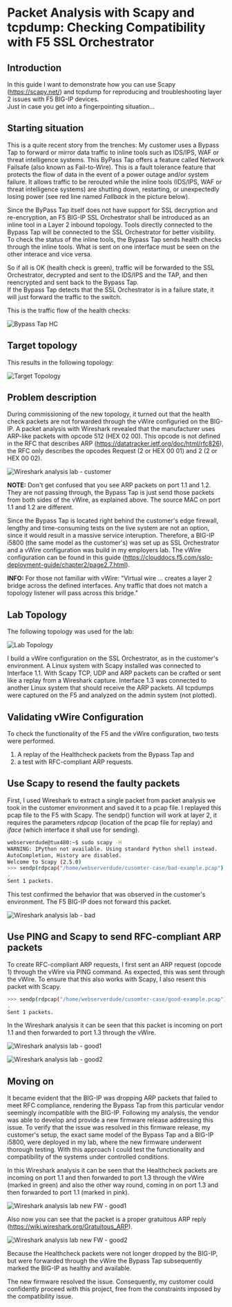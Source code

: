 # Packet Analysis with Scapy and tcpdump: Checking Compatibility with F5 SSL Orchestrator

## Introduction

In this guide I want to demonstrate how you can use Scapy (https://scapy.net/) and tcpdump for reproducing and troubleshooting layer 2 issues with F5 BIG-IP devices.</br>
Just in case you get into a fingerpointing situation...

## Starting situation

This is a quite recent story from the trenches: My customer uses a Bypass Tap to forward or mirror data traffic to inline tools such as IDS/IPS, WAF or threat intelligence systems. This ByPass Tap offers a feature called Network Failsafe (also known as Fail-to-Wire). This is a fault tolerance feature that protects the flow of data in the event of a power outage and/or system failure. It allows traffic to be rerouted while the inline tools (IDS/IPS, WAF or threat intelligence systems) are shutting down, restarting, or unexpectedly losing power (see red line named _Fallback_ in the picture below).

Since the ByPass Tap itself does not have support for SSL decryption and re-encryption, an F5 BIG-IP SSL Orchestrator shall be introduced as an inline tool in a Layer 2 inbound topology. Tools directly connected to the Bypass Tap will be connected to the SSL Orchestrator for better visibility.</br>
To check the status of the inline tools, the Bypass Tap sends health checks through the inline tools. What is sent on one interface must be seen on the other interace and vice versa.

So if all is OK (health check is green), traffic will be forwarded to the SSL Orchestrator, decrypted and sent to the IDS/IPS and the TAP, and then reencrypted and sent back to the Bypass Tap.</br>
If the Bypass Tap detects that the SSL Orchestrator is in a failure state, it will just forward the traffic to the switch.

This is the traffic flow of the health checks:

![Bypass Tap HC](/assets/bypass-tap-hc.png)

## Target topology

This results in the following topology:

![Target Topology](/assets/target-topology.png)

## Problem description

During commissioning of the new topology, it turned out that the health check packets are not forwarded through the vWire configuried on the BIG-IP.
A packet analysis with Wireshark revealed that the manufacturer uses ARP-like packets with opcode 512 (HEX 02 00). This opcode is not defined in the RFC that describes ARP (https://datatracker.ietf.org/doc/html/rfc826), the RFC only describes the opcodes Request (2 or HEX 00 01) and 2 (2 or HEX 00 02).

![Wireshark analysis lab - customer](/assets/wireshark-customer-env.png)

__NOTE:__ Don't get confused that you see ARP packets on port 1.1 and 1.2. They are not passing through, the Bypass Tap is just send those packets from both sides of the vWire, as explained above. The source MAC on port 1.1 and 1.2 are different.

Since the Bypass Tap is located right behind the customer's edge firewall, lengthy and time-consuming tests on the live system are not an option, since it would result in a massive service interuption. 
Therefore, a BIG-IP i5800 (the same model as the customer's) was set up as SSL Orchestrator and a vWire configuration was build in my employers lab. The vWire configuration can be found in this guide (https://clouddocs.f5.com/sslo-deployment-guide/chapter2/page2.7.html).

__INFO:__ For those not familiar with vWire: "Virtual wire … creates a layer 2 bridge across the defined interfaces. Any traffic that does not match a topology listener will pass across this bridge."

## Lab Topology

The following topology was used for the lab:

![Lab Topology](/assets/lab-topology.png)

I build a vWire configuration on the SSL Orchestrator, as in the customer's environment. A Linux system with Scapy installed was connected to Interface 1.1. With Scapy TCP, UDP and ARP packets can be crafted or sent like a replay from a Wireshark capture.
Interface 1.3 was connected to another Linux system that should receive the ARP packets.
All tcpdumps were captured on the F5 and analyzed on the admin system (not plotted).

## Validating vWire Configuration

To check the functionality of the F5 and the vWire configuration, two tests were performed. 

1. A replay of the Healthcheck packets from the Bypass Tap and 
2. a test with RFC-compliant ARP requests.

## Use Scapy to resend the faulty packets

First, I used Wireshark to extract a single packet from packet analysis we took in the customer environment and saved it to a pcap file. I replayed this pcap file to the F5 with Scapy.
The sendp() function will work at layer 2, it requires the parameters _rdpcap_ (location of the pcap file for replay) and _iface_ (which interface it shall use for sending). 

```bash
webserverdude@tux480:~$ sudo scapy -H
WARNING: IPython not available. Using standard Python shell instead.
AutoCompletion, History are disabled.
Welcome to Scapy (2.5.0)
>>> sendp(rdpcap("/home/webserverdude/cusomter-case/bad-example.pcap"),iface="enp0s31f6")
.
Sent 1 packets.
```

This test confirmed the behavior that was observed in the customer's environment. 
The F5 BIG-IP does not forward this packet.

![Wireshark analysis lab - bad](/assets/wireshark-lab-bad.png)

## Use PING and Scapy to send RFC-compliant ARP packets

To create RFC-compliant ARP requests, I first sent an ARP request (opcode 1) through the vWire via PING command. 
As expected, this was sent through the vWire. To ensure that this also works with Scapy, I also resent this packet with Scapy.

```bash
>>> sendp(rdpcap("/home/webserverdude/cusomter-case/good-example.pcap"),iface="enp0s31f6")
.
Sent 1 packets.
```

In the Wireshark analysis it can be seen that this packet is incoming on port 1.1 and then forwarded to port 1.3 through the vWire.

![Wireshark analysis lab - good1](/assets/wireshark-lab-good1.png)

![Wireshark analysis lab - good2](/assets/wireshark-lab-good2.png)

## Moving on

It became evident that the BIG-IP was dropping ARP packets that failed to meet RFC compliance, rendering the Bypass Tap from this particular vendor seemingly incompatible with the BIG-IP. Following my analysis, the vendor was able to develop and provide a new firmware release addressing this issue. 
To verify that the issue was resolved in this firmware release, my customer's setup, the exact same model of the Bypass Tap and a BIG-IP i5800, were deployed in my lab, where the new firmware underwent thorough testing. With this approach I could test the functionality and compatibility of the systems under controlled conditions.  

In this Wireshark analysis it can be seen that the Healthcheck packets are incoming on port 1.1 and then forwarded to port 1.3 through the vWire (marked in green) and also the other way round, coming in on port 1.3 and then forwarded to port 1.1 (marked in pink).

![Wireshark analysis lab new FW - good1](/assets/wireshark-lab-newFW1.png)

Also now you can see that the packet is a proper gratuitous ARP reply (https://wiki.wireshark.org/Gratuitous_ARP).

![Wireshark analysis lab new FW - good2](/assets/wireshark-lab-newFW2.png)

Because the Healthcheck packets were not longer dropped by the BIG-IP, but were forwarded through the vWire the Bypass Tap subsequently marked the BIG-IP as healthy and available. 

The new firmware resolved the issue. Consequently, my customer could confidently proceed with this project, free from the constraints imposed by the compatibility issue.